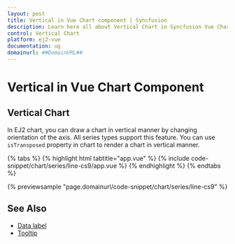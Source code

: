 ```yaml
---
layout: post
title: Vertical in Vue Chart component | Syncfusion
description: Learn here all about Vertical Chart in Syncfusion Vue Chart component of Syncfusion Essential JS 2 and more.
control: Vertical Chart
platform: ej2-vue
documentation: ug
domainurl: ##DomainURL##
---
```


# Vertical in Vue Chart Component

## Vertical Chart

In EJ2 chart, you can draw a chart in vertical manner by changing orientation of the axis. All series types support this feature. You can use `isTransposed` property in chart to render a chart in vertical manner.

{% tabs %}
{% highlight html tabtitle="app.vue" %}
{% include code-snippet/chart/series/line-cs9/app.vue %}
{% endhighlight %}
{% endtabs %}
        
{% previewsample "page.domainurl/code-snippet/chart/series/line-cs9" %}

## See Also

* [Data label](../data-labels/)
* [Tooltip](../tool-tip/)